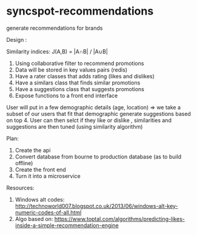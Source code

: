 # syncspot-recommendations
generate recommendations for brands

Design :

Similarity indices:
 J(A,B) = |A∩B| / |A∪B|

1. Using collaborative filter to recommend promotions
2. Data will be stored in key values pairs (redis)
3. Have a rater classes that adds rating (likes and dislikes)
4. Have a similars class that finds similar promotions
5. Have a suggestions class that suggests promotions
6. Expose functions to a front end interface 

User will put in a few demographic details (age, location) => we take a subset of our users that fit that demographic 
generate suggestions based on top 4.
User can then selct if they like or dislike , similarities and suggestions are then tuned (using similarity algorithm)

Plan:

1. Create the api
2. Convert database from bourne to production database (as to build offline)
3. Create the front end 
4. Turn it into a microservice


Resources:

1. Windows alt codes: http://technoworld007.blogspot.co.uk/2013/06/windows-alt-key-numeric-codes-of-all.html
2. Algo based on: https://www.toptal.com/algorithms/predicting-likes-inside-a-simple-recommendation-engine